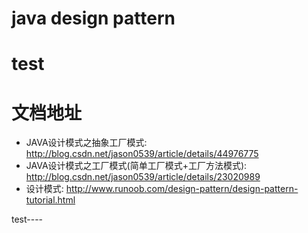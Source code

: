 # java design pattern
# test
# 文档地址
- JAVA设计模式之抽象工厂模式: http://blog.csdn.net/jason0539/article/details/44976775
- JAVA设计模式之工厂模式(简单工厂模式+工厂方法模式): http://blog.csdn.net/jason0539/article/details/23020989
- 设计模式: http://www.runoob.com/design-pattern/design-pattern-tutorial.html



test----
